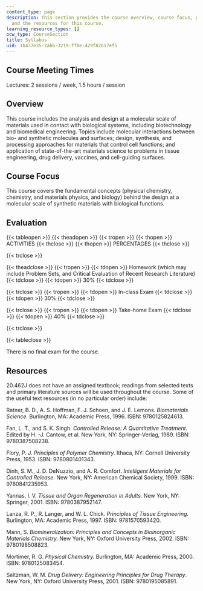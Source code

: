 ```yaml
---
content_type: page
description: This section provides the course overview, course focus, grading criteria
  and the resources for this course.
learning_resource_types: []
ocw_type: CourseSection
title: Syllabus
uid: 1b437e35-7abb-3219-ff0e-429f82b17ef5
---
```


Course Meeting Times
--------------------

Lectures: 2 sessions / week, 1.5 hours / session

Overview
--------

This course includes the analysis and design at a molecular scale of materials used in contact with biological systems, including biotechnology and biomedical engineering. Topics include molecular interactions between bio- and synthetic molecules and surfaces; design, synthesis, and processing approaches for materials that control cell functions; and application of state-of-the-art materials science to problems in tissue engineering, drug delivery, vaccines, and cell-guiding surfaces.

Course Focus
------------

This course covers the fundamental concepts (physical chemistry, chemistry, and materials physics, and biology) behind the design at a molecular scale of synthetic materials with biological functions.

Evaluation
----------

{{< tableopen >}}
{{< theadopen >}}
{{< tropen >}}
{{< thopen >}}
ACTIVITIES
{{< thclose >}}
{{< thopen >}}
PERCENTAGES
{{< thclose >}}

{{< trclose >}}

{{< theadclose >}}
{{< tropen >}}
{{< tdopen >}}
Homework (which may include Problem Sets, and Critical Evaluation of Recent Research Literature)
{{< tdclose >}}
{{< tdopen >}}
30%
{{< tdclose >}}

{{< trclose >}}
{{< tropen >}}
{{< tdopen >}}
In-class Exam
{{< tdclose >}}
{{< tdopen >}}
30%
{{< tdclose >}}

{{< trclose >}}
{{< tropen >}}
{{< tdopen >}}
Take-home Exam
{{< tdclose >}}
{{< tdopen >}}
40%
{{< tdclose >}}

{{< trclose >}}

{{< tableclose >}}

  

There is no final exam for the course.

Resources
---------

20.462J does not have an assigned textbook; readings from selected texts and primary literature sources will be used throughout the course. Some of the useful text resources (in no particular order) include:

Ratner, B. D., A. S. Hoffman, F. J. Schoen, and J. E. Lemons. _Biomaterials Science._ Burlington, MA: Academic Press, 1996. ISBN: 9780125824613.

Fan, L. T., and S. K. Singh. _Controlled Release: A Quantitative Treatment._ Edited by H. -J. Cantow, et al. New York, NY: Springer-Verlag, 1989. ISBN: 9780387508238.

Flory, P. J. _Principles of Polymer Chemistry._ Ithaca, NY: Cornell University Press, 1953. ISBN: 9780801401343.

Dinh, S. M., J. D. DeNuzzio, and A. R. Comfort. _Intelligent Materials for Controlled Release._ New York, NY: American Chemical Society, 1999. ISBN: 9780841235953.

Yannas, I. V. _Tissue and Organ Regeneration in Adults._ New York, NY: Springer, 2001. ISBN: 9780387952147.

Lanza, R. P., R. Langer, and W. L. Chick. _Principles of Tissue Engineering._ Burlington, MA: Academic Press, 1997. ISBN: 9781570593420.

Mann, S. _Biomineralization: Principles and Concepts in Bioinorganic Materials Chemistry._ New York, NY: Oxford University Press, 2002. ISBN: 9780198508823.

Mortimer, R. G. _Physical Chemistry._ Burlington, MA: Academic Press, 2000. ISBN: 9780125083454.

Saltzman, W. M. _Drug Delivery: Engineering Principles for Drug Therapy_. New York, NY: Oxford University Press, 2001. ISBN: 9780195085891.